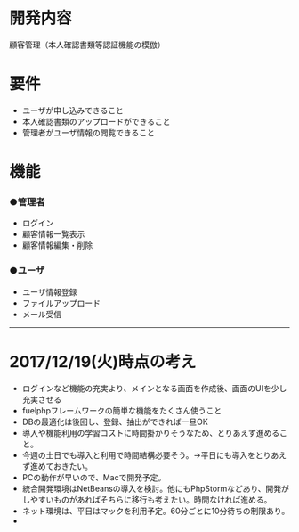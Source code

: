 # 開発内容
顧客管理（本人確認書類等認証機能の模倣）

# 要件
- ユーザが申し込みできること
- 本人確認書類のアップロードができること
- 管理者がユーザ情報の閲覧できること

# 機能
### ●管理者
- ログイン
- 顧客情報一覧表示
- 顧客情報編集・削除

### ●ユーザ
- ユーザ情報登録
- ファイルアップロード
- メール受信

---

# 2017/12/19(火)時点の考え
- ログインなど機能の充実より、メインとなる画面を作成後、画面のUIを少し充実させる
- fuelphpフレームワークの簡単な機能をたくさん使うこと
- DBの最適化は後回し、登録、抽出ができれば一旦OK
- 導入や機能利用の学習コストに時間掛かりそうなため、とりあえず進めること。
- 今週の土日でも導入と利用で時間結構必要そう。→平日にも導入をとりあえず進めておきたい。
- PCの動作が早いので、Macで開発予定。
- 統合開発環境はNetBeansの導入を検討。他にもPhpStormなどあり、開発がしやすいものがあればそちらに移行も考えたい。時間なければ進める。
- ネット環境は、平日はマックを利用予定。60分ごとに10分待ちの制限あり。
- 